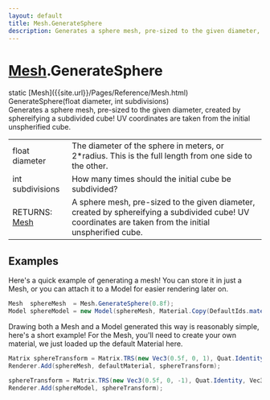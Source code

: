 ```yaml
---
layout: default
title: Mesh.GenerateSphere
description: Generates a sphere mesh, pre-sized to the given diameter, created by sphereifying a subdivided cube! UV coordinates are taken from the initial unspherified cube.
---
```

# [Mesh]({{site.url}}/Pages/Reference/Mesh.html).GenerateSphere
<div class='signature' markdown='1'>
static [Mesh]({{site.url}}/Pages/Reference/Mesh.html) GenerateSphere(float diameter, int subdivisions)
</div>
Generates a sphere mesh, pre-sized to the given diameter, created
by sphereifying a subdivided cube! UV coordinates are taken from the initial unspherified
cube.

|  |  |
|--|--|
|float diameter|The diameter of the sphere in meters, or 2*radius. This is the              full length from one side to the other.|
|int subdivisions|How many times should the initial cube be subdivided?|
|RETURNS: [Mesh]({{site.url}}/Pages/Reference/Mesh.html)|A sphere mesh, pre-sized to the given diameter, created by sphereifying a subdivided cube! UV coordinates are taken from the initial unspherified cube.|




## Examples

Here's a quick example of generating a mesh! You can store it in just a
Mesh, or you can attach it to a Model for easier rendering later on.
```csharp
Mesh  sphereMesh  = Mesh.GenerateSphere(0.8f);
Model sphereModel = new Model(sphereMesh, Material.Copy(DefaultIds.material));
```
Drawing both a Mesh and a Model generated this way is reasonably simple,
here's a short example! For the Mesh, you'll need to create your own material,
we just loaded up the default Material here.
```csharp
Matrix sphereTransform = Matrix.TRS(new Vec3(0.5f, 0, 1), Quat.Identity, Vec3.One);
Renderer.Add(sphereMesh, defaultMaterial, sphereTransform);

sphereTransform = Matrix.TRS(new Vec3(0.5f, 0, -1), Quat.Identity, Vec3.One);
Renderer.Add(sphereModel, sphereTransform);
```

